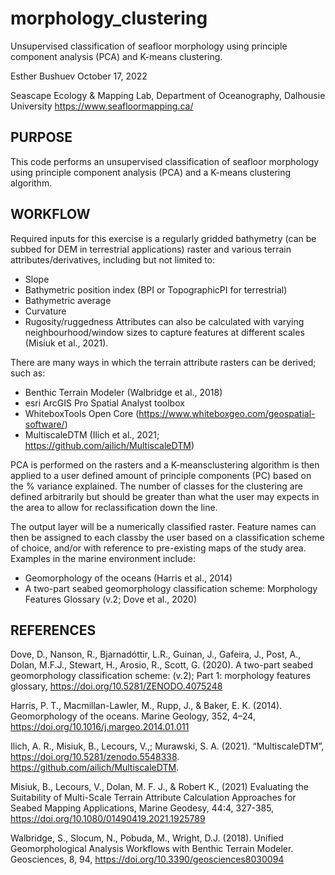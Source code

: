 # morphology_clustering
Unsupervised classification of seafloor morphology using principle component analysis (PCA) and K-means clustering.

Esther Bushuev
October 17, 2022

Seascape Ecology & Mapping Lab, Department of Oceanography, Dalhousie University
https://www.seafloormapping.ca/


## PURPOSE
This code performs an unsupervised classification of seafloor morphology using principle component analysis (PCA) and a K-means clustering algorithm.


## WORKFLOW
Required inputs for this exercise is a regularly gridded bathymetry (can be subbed for DEM in terrestrial applications) raster and various terrain attributes/derivatives, including but not limited to:
- Slope
- Bathymetric position index (BPI or TopographicPI for terrestrial)
- Bathymetric average
- Curvature
- Rugosity/ruggedness
Attributes can also be calculated with varying neighbourhood/window sizes to capture features at different scales (Misiuk et al., 2021).

There are many ways in which the terrain attribute rasters can be derived; such as:
- Benthic Terrain Modeler (Walbridge et al., 2018)
- esri ArcGIS Pro Spatial Analyst toolbox
- WhiteboxTools Open Core (https://www.whiteboxgeo.com/geospatial-software/)
- MultiscaleDTM (Ilich et al., 2021; https://github.com/ailich/MultiscaleDTM)

PCA is performed on the rasters and a K-meansclustering algorithm is then applied to a user defined amount of principle components (PC) based on the % variance explained. 
The number of classes for the clustering are defined arbitrarily but should be greater than what the user may expects in the area to allow for reclassification down the line.

The output layer will be a numerically classified raster. 
Feature names can then be assigned to each classby the user based on a classification scheme of choice, and/or with reference to pre-existing maps of the study area.
Examples in the marine environment include:
- Geomorphology of the oceans (Harris et al., 2014)
- A two-part seabed geomorphology classification scheme: Morphology Features Glossary (v.2; Dove et al., 2020)


## REFERENCES

Dove, D., Nanson, R., Bjarnadóttir, L.R., Guinan, J., Gafeira, J., Post, A., Dolan, M.F.J., Stewart, H., Arosio, R., Scott, G. (2020). A two-part seabed geomorphology classification scheme: (v.2); Part 1: morphology features glossary, https://doi.org/10.5281/ZENODO.4075248

Harris, P. T., Macmillan-Lawler, M., Rupp, J., & Baker, E. K. (2014). Geomorphology of the oceans. Marine Geology, 352, 4–24, https://doi.org/10.1016/j.margeo.2014.01.011

Ilich, A. R., Misiuk, B., Lecours, V.,; Murawski, S. A. (2021). “MultiscaleDTM”, https://doi.org/10.5281/zenodo.5548338. https://github.com/ailich/MultiscaleDTM.

Misiuk, B., Lecours, V., Dolan, M. F. J., & Robert K., (2021) Evaluating the Suitability of Multi-Scale Terrain Attribute Calculation Approaches for Seabed Mapping Applications, Marine Geodesy, 44:4, 327-385, https://doi.org/10.1080/01490419.2021.1925789

Walbridge, S., Slocum, N., Pobuda, M., Wright, D.J. (2018). Unified Geomorphological Analysis Workflows with Benthic Terrain Modeler. Geosciences, 8, 94, https://doi.org/10.3390/geosciences8030094
